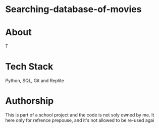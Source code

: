 # Searching-database-of-movies
# About
T
# Tech Stack
Python, SQL, Git and Replite
# Authorship
This is part of a school project and the code is not soly owned by me. It here only for refrence prepouse, and it's not allowed to be re-used agai
